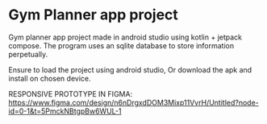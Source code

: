 # Gym Planner app project
Gym planner app project made in android studio using kotlin + jetpack compose. The program uses an sqlite database to store information perpetually.

Ensure to load the project using android studio, Or download the apk and install on chosen device.

RESPONSIVE PROTOTYPE IN FIGMA: https://www.figma.com/design/n6nDrgxdDOM3Mixp11VvrH/Untitled?node-id=0-1&t=5PmckNBtgpBw6WUL-1
